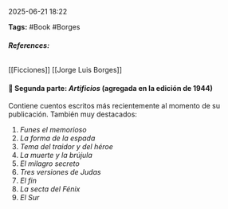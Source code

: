 2025-06-21 18:22

**Tags:** #Book #Borges 
###### **References:** 
[[Ficciones]] [[Jorge Luis Borges]]

#### 📍 Segunda parte: _Artificios_ (agregada en la edición de 1944)

Contiene cuentos escritos más recientemente al momento de su publicación. También muy destacados:

1. _Funes el memorioso_
2. _La forma de la espada_
3. _Tema del traidor y del héroe_
4. _La muerte y la brújula_
5. _El milagro secreto_
6. _Tres versiones de Judas_
7. _El fin_
8. _La secta del Fénix_
9. _El Sur_
